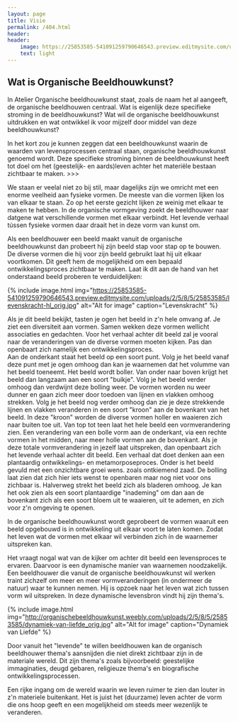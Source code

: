```yaml
---
layout: page
title: Visie
permalink: /404.html
header:
header:
    image: https://25853585-541091259790646543.preview.editmysite.com/uploads/2/5/8/5/25853585/visie-2_orig.jpg
    text: light
---
```


## Wat is Organische Beeldhouwkunst?

In Atelier Organische beeldhouwkunst staat, zoals de naam het al aangeeft, de organische beeldhouwen centraal. Wat is eigenlijk deze specifieke stroming in de beeldhouwkunst? Wat wil de organische beeldhouwkunst uitdrukken en wat ontwikkel ik voor mijzelf door middel van deze beeldhouwkunst?

In het kort zou je kunnen zeggen dat een beeldhouwkunst waarin de waarden van levensprocessen centraal staan, organische beeldhouwkunst genoemd wordt. Deze specifieke stroming binnen de beeldhouwkunst heeft tot doel om het (geestelijk- en aards)leven achter het materiële bestaan zichtbaar te maken. >>>

We staan er veelal niet zo bij stil, maar dagelijks zijn we omricht met een enorme veelheid aan fysieke vormen. De meeste van die vormen lijken los van elkaar te staan. Zo op het eerste gezicht lijken ze weinig met elkaar te maken te hebben. In de organische vormgeving zoekt de beeldhouwer naar datgene wat verschillende vormen met elkaar verbindt. Het levende verhaal tússen fysieke vormen daar draait het in deze vorm van kunst om.

Als een beeldhouwer een beeld maakt vanuit de organische beeldhouwkunst dan probeert hij zijn beeld stap voor stap op te bouwen. De diverse vormen die hij voor zijn beeld gebruikt laat hij uit elkaar voortkomen. Dit geeft hem de mogelijkheid om een bepaald ontwikkelingsproces zichtbaar te maken.
Laat ik dit aan de hand van het onderstaand beeld proberen te verduidelijken:

{% include image.html img="https://25853585-541091259790646543.preview.editmysite.com/uploads/2/5/8/5/25853585/levenskracht-hl_orig.jpg" alt="Alt for image" caption="Levenskracht" %}

Als je dit beeld bekijkt, tasten je ogen het beeld in z'n hele omvang af. Je ziet een diversiteit aan vormen. Samen wekken deze vormen wellicht associaties en gedachten. Voor het verhaal achter dit beeld zal je vooral naar de veranderingen van de diverse vormen moeten kijken. Pas dan openbaart zich namelijk een ontwikkelingsproces.  
Aan de onderkant staat het beeld op een soort punt. Volg je het beeld vanaf deze punt met je ogen omhoog dan kan je waarnemen dat het volumme van het beeld toeneemt. Het beeld wordt boller. Van onder naar boven krijgt het beeld dan langzaam aan een soort "buikje".  Volg je het beeld verder omhoog dan verdwijnt deze bolling weer. De vormen worden nu weer dunner en gaan zich meer door toedoen van lijnen en vlakken omhoog strekken. Volg je het beeld nog verder omhoog dan zie je deze strekkende lijnen en vlakken veranderen in een soort "kroon" aan de bovenkant van het beeld. In deze "kroon" worden de diverse vormen holler en waaieren zich naar buiten toe uit. Van top tot teen laat het hele beeld een vormverandering zien. Een verandering van een bolle vorm aan de onderkant, via een rechte vormen in het midden, naar meer holle vormen aan de bovenkant.
Als je deze totale vormverandering in jezelf laat uitspreken, dan openbaart zich het levende verhaal achter dit beeld. Een verhaal dat doet denken aan een plantaardig ontwikkelings- en metamorposeproces. Onder is het beeld gevuld met een onzichtbare groei wens. zoals ontkiemend zaad. De bolling laat zien dat zich hier iets wenst te openbaren maar nog niet voor ons zichbaar is. Halverweg strekt het beeld zich als bladeren omhoog. Je kan het ook zien als een soort plantaardige "inademing" om dan aan de bovenkant zich als een soort bloem uit te waaieren, uit te ademen, en zich voor z'n omgeving te openen.

In de organische beeldhouwkunst wordt geprobeert de vormen waaruit een beeld opgebouwd is in ontwikkeling uit elkaar voort te laten komen. Zodat het leven wat de vormen met elkaar wil verbinden zich ín de waarnemer uitspreken kan.

Het vraagt nogal wat van de kijker om achter dit beeld een levensproces te ervaren. Daarvoor is een dynamische manier van waarnemen noodzakelijk. Een beeldhouwer die vanuit de organische beeldhouwkunst wil werken traint zichzelf om meer en meer vormveranderingen (in ondermeer de natuur) waar te kunnen nemen. Hij is opzoek naar het leven wat zich tussen vorm wil uitspreken. In deze dynamische levensbron vindt hij zijn thema's.

{% include image.html img="http://organischebeeldhouwkunst.weebly.com/uploads/2/5/8/5/25853585/dynamiek-van-liefde_orig.jpg" alt="Alt for image" caption="Dynamiek van Liefde" %}

Door vanuit het "levende" te willen beeldhouwen kan de organisch beeldhouwer thema's aansnijden die niet direkt zichtbaar zijn in de materiale wereld. Dit zijn thema's zoals bijvoorbeeld: geestelijke immaginaties, deugd gebaren, religieuze thema's en biografische ontwikkelingsprocessen.  

Een rijke ingang om de wereld waarin we leven ruimer te zien dan louter in z'n materiele buitenkant. Het is juist het (duurzame) leven achter de vorm die ons hoop geeft en een mogelijkheid om steeds meer wezenlijk te veranderen.  
